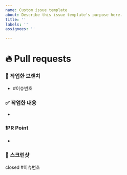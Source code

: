 ```yaml
---
name: Custom issue template
about: Describe this issue template's purpose here.
title: ''
labels: ''
assignees: ''

---
```


# 🔥 Pull requests
### 🌴 작업한 브랜치
- #이슈번호

### ✅ 작업한 내용
- 

### ❗️PR Point
-

### 📸 스크린샷


closed #이슈번호
